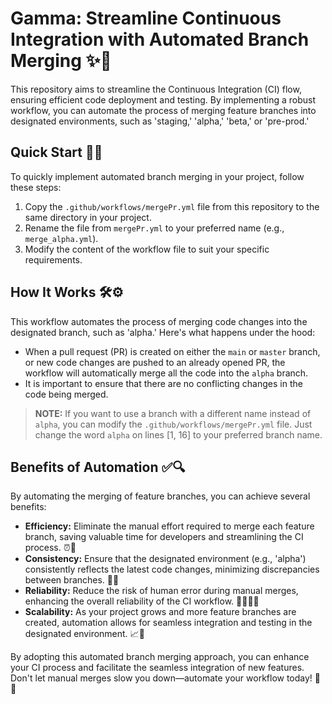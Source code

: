 # Gamma: Streamline Continuous Integration with Automated Branch Merging ✨🚀

This repository aims to streamline the Continuous Integration (CI) flow, ensuring efficient code deployment and testing. By implementing a robust workflow, you can automate the process of merging feature branches into designated environments, such as 'staging,' 'alpha,' 'beta,' or 'pre-prod.'

## Quick Start 🏁🚀

To quickly implement automated branch merging in your project, follow these steps:

1. Copy the `.github/workflows/mergePr.yml` file from this repository to the same directory in your project.
2. Rename the file from `mergePr.yml` to your preferred name (e.g., `merge_alpha.yml`).
3. Modify the content of the workflow file to suit your specific requirements.

## How It Works 🛠️⚙️

This workflow automates the process of merging code changes into the designated branch, such as 'alpha.' Here's what happens under the hood:

- When a pull request (PR) is created on either the `main` or `master` branch, or new code changes are pushed to an already opened PR, the workflow will automatically merge all the code into the `alpha` branch.
- It is important to ensure that there are no conflicting changes in the code being merged.

> **NOTE:** If you want to use a branch with a different name instead of `alpha`, you can modify the `.github/workflows/mergePr.yml` file. Just change the word `alpha` on lines [1, 16] to your preferred branch name.

## Benefits of Automation ✅🔍

By automating the merging of feature branches, you can achieve several benefits:

- **Efficiency:** Eliminate the manual effort required to merge each feature branch, saving valuable time for developers and streamlining the CI process. ⏰💪
- **Consistency:** Ensure that the designated environment (e.g., 'alpha') consistently reflects the latest code changes, minimizing discrepancies between branches. 🔄✨
- **Reliability:** Reduce the risk of human error during manual merges, enhancing the overall reliability of the CI workflow. 🚫❌🙅‍♂️
- **Scalability:** As your project grows and more feature branches are created, automation allows for seamless integration and testing in the designated environment. 📈🚀

By adopting this automated branch merging approach, you can enhance your CI process and facilitate the seamless integration of new features. Don't let manual merges slow you down—automate your workflow today! 💪🚀
